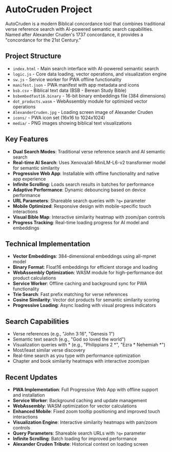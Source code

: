 # AutoCruden Project

AutoCruden is a modern Biblical concordance tool that combines traditional verse reference search with AI-powered semantic search capabilities. Named after Alexander Cruden's 1737 concordance, it provides a "concordance for the 21st Century."

## Project Structure
- `index.html` - Main search interface with AI-powered semantic search
- `logic.js` - Core data loading, vector operations, and visualization engine
- `sw.js` - Service worker for PWA offline functionality
- `manifest.json` - PWA manifest with app metadata and icons
- `bsb.csv` - Biblical text data (BSB - Berean Study Bible)
- `bsbembedfast16.binary` - 16-bit binary embeddings file (384 dimensions)
- `dot_products.wasm` - WebAssembly module for optimized vector operations
- `AlexanderCruden.jpg` - Loading screen image of Alexander Cruden
- `icons/` - PWA icon set (16x16 to 1024x1024)
- `media/` - PNG images showing biblical text visualizations

## Key Features
- **Dual Search Modes**: Traditional verse reference search and AI semantic search
- **Real-time AI Search**: Uses Xenova/all-MiniLM-L6-v2 transformer model for semantic similarity
- **Progressive Web App**: Installable with offline functionality and native app experience
- **Infinite Scrolling**: Loads search results in batches for performance
- **Adaptive Performance**: Dynamic debouncing based on device performance
- **URL Parameters**: Shareable search queries with `?q=` parameter
- **Mobile Optimized**: Responsive design with mobile-specific touch interactions
- **Visual Bible Map**: Interactive similarity heatmap with zoom/pan controls
- **Progress Tracking**: Real-time loading progress for AI model and embeddings

## Technical Implementation
- **Vector Embeddings**: 384-dimensional embeddings using all-mpnet model
- **Binary Format**: Float16 embeddings for efficient storage and loading
- **WebAssembly Optimization**: WASM module for high-performance dot product calculations
- **Service Worker**: Offline caching and background sync for PWA functionality
- **Trie Search**: Fast prefix matching for verse references
- **Cosine Similarity**: Vector dot products for semantic similarity scoring
- **Progressive Loading**: Async loading with visual progress indicators

## Search Capabilities
- Verse references (e.g., "John 3:16", "Genesis 1")
- Semantic text search (e.g., "God so loved the world")
- Visualization queries with * (e.g., "Philippians 2 *", "Ezra * Nehemiah *")
- Most/least similar verse discovery
- Real-time search as you type with performance optimization
- Chapter and book similarity heatmaps with interactive zoom/pan

## Recent Updates
- **PWA Implementation**: Full Progressive Web App with offline support and installation
- **Service Worker**: Background caching and update management
- **WebAssembly**: WASM optimization for vector calculations
- **Enhanced Mobile**: Fixed zoom tooltip positioning and improved touch interactions
- **Visualization Engine**: Interactive similarity heatmaps with pan/zoom controls
- **Query Parameters**: Shareable search URLs with `?q=` parameter
- **Infinite Scrolling**: Batch loading for improved performance
- **Alexander Cruden Tribute**: Historical context on loading screen